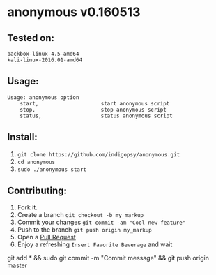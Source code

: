 anonymous v0.160513
==========

Tested on:
---

```
backbox-linux-4.5-amd64
kali-linux-2016.01-amd64

```

Usage:
---

```
Usage: anonymous option
    start,                    start anonymous script
    stop,                     stop anonymous script
    status,                   status anonymous script

```

Install:
---

1. `git clone https://github.com/indigopsy/anonymous.git`
2. `cd anonymous`
3. `sudo ./anonymous start`

Contributing:
---

1. Fork it.
2. Create a branch `git checkout -b my_markup`
3. Commit your changes `git commit -am "Cool new feature"`
4. Push to the branch `git push origin my_markup`
5. Open a [Pull Request][1]
6. Enjoy a refreshing `Insert Favorite Beverage` and wait

[1]: https://github.com/acrogenesis/macchanger/pulls


git add * && sudo git commit -m "Commit message" && git push origin master

